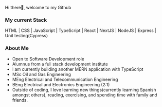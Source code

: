 Hi there👋, welcome to my Github

<h3>My current Stack</h3>
HTML | CSS | JavaScript | TypeScript | React | NextJS | NodeJS | Express | Unit testing(Cypress)

<h3>About Me</h3>

- Open to Software Development role
- Alumnus from a full stack development institute
- I am currently building another MERN application with TypeScript
- MSc Oil and Gas Engineering
- MEng Electrical and Telecommunication Engineering
- BEng Electrical and Electronics Engineering (2:1)
- Outside of coding, I love learning new things(currently learning Spanish amongst others), reading, exercising, and spending time with family and friends.

